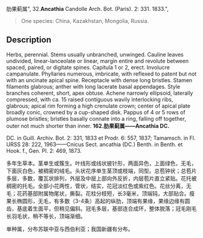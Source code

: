 肋果蓟属",
32.**Ancathia** Candolle Arch. Bot. (Paris). 2: 331. 1833.",

> One species: China, Kazakhstan, Mongolia, Russia.

## Description
Herbs, perennial. Stems usually unbranched, unwinged. Cauline leaves undivided, linear-lanceolate or linear, margin entire and revolute between spaced, paired, or digitate spines. Capitula 1 or 2, erect. Involucre campanulate. Phyllaries numerous, imbricate, with reflexed to patent but not with an uncinate apical spine. Receptacle with dense long bristles. Stamen filaments glabrous; anther with long lacerate basal appendages. Style branches coherent, short, apex obtuse. Achene narrowly ellipsoid, laterally compressed, with ca. 15 raised contiguous wavily interlocking ribs, glabrous; apical rim forming a high crenulate crown; center of apical plate broadly conic, crowned by a cup-shaped disk. Pappus of 4 or 5 rows of plumose bristles; bristles basally connate into a ring, falling off together, outer not much shorter than inner.
**162.肋果蓟属——Ancathia DC.**

DC. in Guill. Archiv. Bot. 2: 331, 1833 et Prodr. 6: 557, 1837; Tamamsch. in Fl. URSS 28: 222, 1963——Cnicus Sect. ancathia (DC.) Benth. in Benth. et Hook. f., Gen. Pl. 2: 469, 1873.

多年生草本。茎单生或簇生。叶线形或线状披针形，两面异色，上面绿色，无毛，下面灰白色，被稠密的绒毛。头状花序单生茎顶或枝端，同型。总苞钟状；总苞片多层，多数，覆瓦状排列，外层及中层上部向外反折，内层苞片直立紧贴。花托被稠密的托毛。全部小花两性，管状，结实，花冠淡红色或紫红色。花丝分离，无毛；花药基部附属物尾状，撕裂。花柱分枝短，长3毫米，顶端钝，大部贴合。瘦果长椭圆形，无毛，有多数（3-4条）高起的纵肋，顶端有果缘，果缘边缘有圆齿，基底着生面平，但稍见偏斜。冠毛多层，基部连合成环，整体脱落；冠毛刚毛长羽毛状，稍不等长，顶端渐细。

单种属，分布苏联中亚与西伯利亚；我国新疆有分布。
